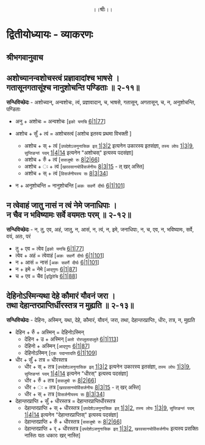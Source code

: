 <p align="center"> ।।श्रीः।। </p>

# द्वितीयोध्यायः - व्याकरणः 

## श्रीभगवानुवाच
## अशोच्यानन्वशोचस्त्वं प्रज्ञावादांश्च भाषसे । <br> गतासूनगतासूंश्च नानुशोचन्ति पण्डिताः ॥ २-११॥

**सन्धिविच्छेदः** - अशोच्यान्, अन्वशोचः, त्वं, प्रज्ञावादान्, च, भाषसे, गतासून्, अगतासून्, च, न, अनुशोचन्ति, पण्डिताः

* अनु + अशोचः = अन्वशोचः [`इको यणचि` [6|1|77](http://ashtadhyayi.com/sutraani/6/1/77)]

* अशोच + सुँ + त्वं = अशोचस्त्वं [अशोच इतस्य प्रथमा विभक्ती ]
    * अशोच + स् + त्वं [`उपदेशेऽजनुनासिक इत्` [1|3|2](http://ashtadhyayi.com/sutraani/1/3/2) इत्यनेन उकारस्य इतसंज्ञा, `तस्य लोपः` [1|3|9](http://ashtadhyayi.com/sutraani/1/3/9), `सुप्तिङन्तं पदम्` [1|4|14](http://ashtadhyayi.com/sutraani/1/4/14) इत्यनेन "अशोचस्" इत्यस्य पदसंज्ञा]
    * अशोच + रुँ + त्वं [`ससजुषो रुः` [8|2|66](http://ashtadhyayi.com/sutraani/8/2/66)]
    * अशोच + ः  + त्वं [`खरवसानयोर्विसर्जनीयः` [8|3|15](http://ashtadhyayi.com/sutraani/8/3/15) - त् खर् अस्ति]
    * अशोच + स् + त्वं [`विसर्जनीयस्य सः` [8|3|34](http://ashtadhyayi.com/sutraani/8/3/34)]
* न + अनुशोचन्ति =  नानुशोचन्ति [`अकः सवर्णे दीर्घः` [6|1|101](http://ashtadhyayi.com/sutraani/6/1/101)]

## न त्वेवाहं जातु नासं न त्वं नेमे जनाधिपाः । <br> न चैव न भविष्यामः सर्वे वयमतः परम् ॥ २-१२॥

**सन्धिविच्छेदः** - न, तु, एव, अहं, जातु, न, आसं, न, त्वं, न, इमे, जनाधिपाः, न, च, एव, न, भविष्यामः, सर्वे, वयं, अतः, परं 

* तु + एव = त्वेव [`इको यणचि` [6|1|77](http://ashtadhyayi.com/sutraani/6/1/77)]
* त्वेव + अहं = त्वेवाहं [`अकः सवर्णे दीर्घः` [6|1|101](http://ashtadhyayi.com/sutraani/6/1/101)]
* न + आसं = नासं [`अकः सवर्णे दीर्घः` [6|1|101](http://ashtadhyayi.com/sutraani/6/1/101)]
* न + इमे = नेमे [`आद्गुणः` [6|1|87](http://ashtadhyayi.com/sutraani/6/1/87)]
* च + एव = चैव [`वृद्धिरेचि` [6|1|88](http://ashtadhyayi.com/sutraani/6/1/88)]

## देहिनोऽस्मिन्यथा देहे कौमारं यौवनं जरा । <br> तथा देहान्तरप्राप्तिर्धीरस्तत्र न मुह्यति ॥ २-१३॥

**सन्धिविच्छेदः** - देहिनः, अस्मिन्, यथा, देहे, कौमारं, यौवनं, जरा, तथा, देहान्तरप्राप्तिः, धीरः, तत्र, न, मुह्यति 

* देहिन + रुँ + अस्मिन् = देहिनोऽस्मिन्
    * देहिन + उ + अस्मिन् [`अतो रोरप्लुतादप्लुते` [6|1|113](http://ashtadhyayi.com/sutraani/6/1/113)]
    * देहिनो + अस्मिन् [`आद्गुणः` [6|1|87](http://ashtadhyayi.com/sutraani/6/1/87)]
    * देहिनोऽस्मिन् [`एङः पदान्तादति` [6|1|109](http://ashtadhyayi.com/sutraani/6/1/109)]
* धीर + सुँ + तत्र = धीरस्तत्र
    * धीर + स् + तत्र [`उपदेशेऽजनुनासिक इत्` [1|3|2](http://ashtadhyayi.com/sutraani/1/3/2) इत्यनेन उकारस्य इतसंज्ञा, `तस्य लोपः` [1|3|9](http://ashtadhyayi.com/sutraani/1/3/9), `सुप्तिङन्तं पदम्` [1|4|14](http://ashtadhyayi.com/sutraani/1/4/14) इत्यनेन "धीरस्" इत्यस्य पदसंज्ञा]
    * धीर + रुँ + तत्र [`ससजुषो रुः` [8|2|66](http://ashtadhyayi.com/sutraani/8/2/66)]
    * धीर + ः + तत्र [`खरवसानयोर्विसर्जनीयः` [8|3|15](http://ashtadhyayi.com/sutraani/8/3/15) - त् खर् अस्ति]
    * धीर + स् + तत्र [`विसर्जनीयस्य सः` [8|3|34](http://ashtadhyayi.com/sutraani/8/3/34)]
* देहान्तरप्राप्ति + सुँ + धीरस्तत्र = देहान्तरप्राप्तिर्धीरस्तत्र
    * देहान्तरप्राप्ति + स् + धीरस्तत्र [`उपदेशेऽजनुनासिक इत्` [1|3|2](http://ashtadhyayi.com/sutraani/1/3/2), `तस्य लोपः` [1|3|9](http://ashtadhyayi.com/sutraani/1/3/9), `सुप्तिङन्तं पदम्` [1|4|14](http://ashtadhyayi.com/sutraani/1/4/14) इत्यनेन "देहान्तरप्राप्तिस्" इत्यस्य पदसंज्ञा]
    * देहान्तरप्राप्ति + रुँ + धीरस्तत्र [`ससजुषो रुः` [8|2|66](http://ashtadhyayi.com/sutraani/8/2/66)]
    * देहान्तरप्राप्ति + र् + धीरस्तत्र [`उपदेशेऽजनुनासिक इत्` [1|3|2](http://ashtadhyayi.com/sutraani/1/3/2), `खरवसानयोर्विसर्जनीयः` इत्यस्य प्रसक्तिः नास्तिः यतः धकारः खर् नास्ति]


